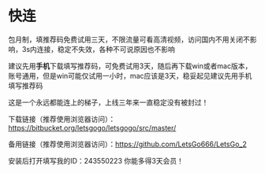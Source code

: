 # 快连

包月制，填推荐码免费试用三天，不限流量可看高清视频，访问国内不用关闭不影响，3s内连接，稳定不失效，各种不可说原因也不影响

建议先用**手机**下载填写推荐码，可免费试用3天，随后再下载win或者mac版本，账号通用，但是win可能仅试用一小时，mac应该是3天，稳妥起见建议先用手机填写推荐码


这是一个永远都能连上的梯子，上线三年来一直稳定没有被封过！

下载链接（推荐使用浏览器访问）：https://bitbucket.org/letsgogo/letsgogo/src/master/

备用链接（推荐使用浏览器访问）：https://github.com/LetsGo666/LetsGo_2

安装后打开填写我的ID：243550223 你能多得3天会员！
